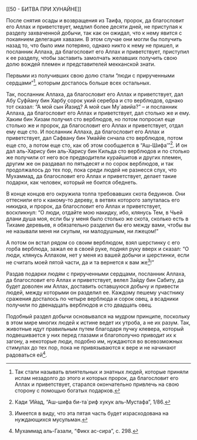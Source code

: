 [[50 - БИТВА ПРИ ХУНАЙНЕ]]

После снятия осады и возвращения из Таифа, пророк, да благословит его Аллах и приветствует, медлил более десяти дней, не приступая к разделу захваченной добычи, так как он ожидал, что к нему явится с покаянием делегация хавазин. В этом случае они могли бы получить назад то, что было ими потеряно, однако никто к нему не пришел, и посланник Аллаха, да благословит его Аллах и приветствует, приступил к ее разделу, чтобы заставить замолчать желавших получить свою долю вождей племен и представителей мекканской знати.

Первыми из получивших свою долю стали “люди с прирученными сердцами”[^1], которым досталось больше всех остальных.

Так, посланник Аллаха, да благословит его Аллах и приветствует, дал Абу Суфйану бин Харбу сорок укий серебра и сто верблюдов, однако тот сказал: “А мой сын Йазид? А мой сын Му`авийа?” – и посланник Аллаха, да благословит его Аллах и приветствует, дал столько же и ему. Хаким бин Хизам получил сто верблюдов, но потом попросил еще столько же и пророк, да благословит его Аллах и приветствует, отдал ему еще сто. И посланник Аллаха, да благословит его Аллах и приветствует, дал Сафвану бин Умаййе снчала сто верблюдов, потом еще сто, а потом еще сто, как об этом сообщается в “Аш-Шифа’”[^2]. И он дал аль-Харису бин аль-Харису бин Кильда сто верблюдов и по столько же получили от него все предводители курайшитов и других племен, другим же он раздавал по пятьдесят и по сорок верблюдов, и так продолжалось до тех пор, пока среди людей не разнесся слух, что Мухаммад, да благословит его Аллах и приветствует, делает такие подарки, как человек, который не боится обеднеть. 

В конце концов его окружила толпа требовавших скота бедуинов. Они оттеснили его к какому-то дереву, в ветвях которого запуталась его никидка, и пророк, да благословит его Аллах и приветствует, воскликнул: “О люди, отдайте мою накидку, ибо, клянусь Тем, в Чьей длани душа моя, если бы у меня было столько же скота, сколько есть в Тихаме деревьев, я обязательно разделил бы его между вами, чтобы вы не называли меня ни скупым, ни малодушным, ни лжецом!”

А потом он встал рядом со своим верблюдом, взял шерстинку с его горба верблюда, зажал ее в своей руке, поднял руку вверх и сказал: “О люди, клянусь Аллахом, нет у меня из вашей добычи и шерстинки, если не считать моей пятой части, да и та вернется к вам же[^3]!”

Раздав подарки людям с прирученными сердцами, посланник Аллаха, да благословит его Аллах и приветствует, велел Зайду бин Сабиту, да будет доволен им Аллах, доставить оставшуюся добычу и привести людей, между которыми он разделил ее. Каждому пешему участнику сражения досталось по четыре верблюда и сорок овец, а всадники получили по двенадцать верблюдов и сто двадцать овец.

Подобный раздел добычи основывался на мудром принципе, поскольку в этом мире многих людей к истине ведет их утроба, а не их разум. Так, животные идут правильным путем благодаря пучку клевера, который подвешивается у них перед глазами и благополучно приводит их к загону, а некоторые люди, подобно им, нуждаются во всевозможных стимулах до тех пор, пока не привязываются к вере и не начинают радоваться ей[^4].

[^1]: Так стали называть влиятельных и знатных людей, которые приняли ислам незадолго до этого и которых пророк, да благословит его Аллах и приветствует, старался окончательно привлечь на свою сторону с помощью богатых подарков.

[^2]: Кади ‘Ийад, “Аш-шифа би-та`риф хукук аль-Мустафа”, 1/86.

[^3]: Имеется в виду, что эта пятая часть будет израсходована на нуждающихся мусульман.

[^4]: Мухаммад аль-Газали, “Фикх ас-сира”, с. 298.

